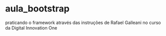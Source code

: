 # aula_bootstrap
praticando o framework através das instruções de Rafael Galleani no curso da Digital Innovation One
